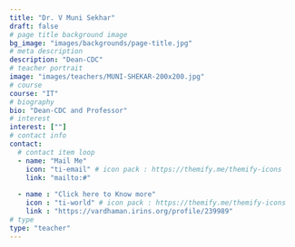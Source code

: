 ```yaml
---
title: "Dr. V Muni Sekhar"
draft: false
# page title background image
bg_image: "images/backgrounds/page-title.jpg"
# meta description
description: "Dean-CDC"
# teacher portrait
image: "images/teachers/MUNI-SHEKAR-200x200.jpg"
# course
course: "IT"
# biography
bio: "Dean-CDC and Professor"
# interest
interest: [""]
# contact info
contact:
  # contact item loop
  - name: "Mail Me"
    icon: "ti-email" # icon pack : https://themify.me/themify-icons
    link: "mailto:#"
  
  - name : "Click here to Know more"
    icon : "ti-world" # icon pack : https://themify.me/themify-icons
    link : "https://vardhaman.irins.org/profile/239989"
# type
type: "teacher"
---
```



